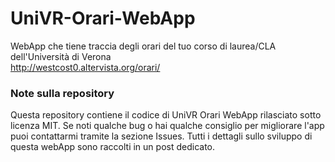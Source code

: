 # UniVR-Orari-WebApp
WebApp che tiene traccia degli orari del tuo corso di laurea/CLA dell'Università di Verona</br>
http://westcost0.altervista.org/orari/  </br>

### Note sulla repository
Questa repository contiene il codice di UniVR Orari WebApp rilasciato sotto licenza MIT. Se noti qualche bug o hai qualche consiglio per migliorare l'app puoi contattarmi tramite la sezione Issues. Tutti i dettagli sullo sviluppo di questa webApp sono raccolti in un post dedicato.
